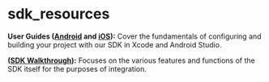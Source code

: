 # sdk_resources

**User Guides ([Android](./beco_SDK_Android_user_guide.md) and  [iOS](./beco_SDK_iOS_user_guide.md)):** Cover the fundamentals of configuring and building your project with our SDK in Xcode and Android Studio.

**([SDK Walkthrough](./beco_SDK_walkthrough.md)):** Focuses on the various features and functions of the SDK itself for the purposes of integration.
